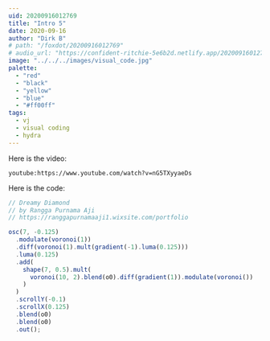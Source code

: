 ```yaml
---
uid: 20200916012769
title: "Intro 5"
date: 2020-09-16
author: "Dirk B"
# path: "/foxdot/20200916012769"
# audio_url: "https://confident-ritchie-5e6b2d.netlify.app/20200916012769.mp3"
image: "../../../images/visual_code.jpg"
palette:
  - "red"
  - "black"
  - "yellow"
  - "blue"
  - "#ff00ff"
tags:
  - vj
  - visual coding
  - hydra
---
```


Here is the video:

 <!-- #1: Embed through web URL -->

`youtube:https://www.youtube.com/watch?v=nG5TXyyaeDs`

Here is the code:

```js
// Dreamy Diamond
// by Rangga Purnama Aji
// https://ranggapurnamaaji1.wixsite.com/portfolio

osc(7, -0.125)
  .modulate(voronoi(1))
  .diff(voronoi(1).mult(gradient(-1).luma(0.125)))
  .luma(0.125)
  .add(
    shape(7, 0.5).mult(
      voronoi(10, 2).blend(o0).diff(gradient(1)).modulate(voronoi())
    )
  )
  .scrollY(-0.1)
  .scrollX(0.125)
  .blend(o0)
  .blend(o0)
  .out();
```
